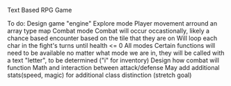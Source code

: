 Text Based RPG Game

To do:
  Design game "engine"
    Explore mode
      Player movement arround an array type map
    Combat mode
      Combat will occur occastionally, likely a chance based encounter based on the 
      tile that they are on
      Will loop each char in the fight's turns until health <= 0
    All modes
      Certain functions will need to be available no matter what mode we are in, they
      will be called with a text "letter", to be determined ("i" for inventory)
  Design how combat will function
    Math and interaction between attack/defense
    May add additional stats(speed, magic) for additional class distinction (stretch        goal)
      
      